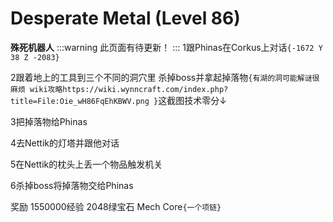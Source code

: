 # Desperate Metal (Level 86)
**殊死机器人**
:::warning 
此页面有待更新！
:::
1跟Phinas在Corkus上对话`{-1672 Y 38 Z -2083}`

2跟着地上的工具到三个不同的洞穴里 杀掉boss并拿起掉落物`{有湖的洞可能解谜很麻烦 wiki攻略https://wiki.wynncraft.com/index.php?title=File:Oie_wH86FqEhKBWV.png }`这截图技术零分↓

3把掉落物给Phinas

4去Nettik的灯塔并跟他对话

5在Nettik的枕头上丢一个物品触发机关

6杀掉boss将掉落物交给Phinas

奖励
1550000经验
2048绿宝石
Mech Core`{一个项链}`